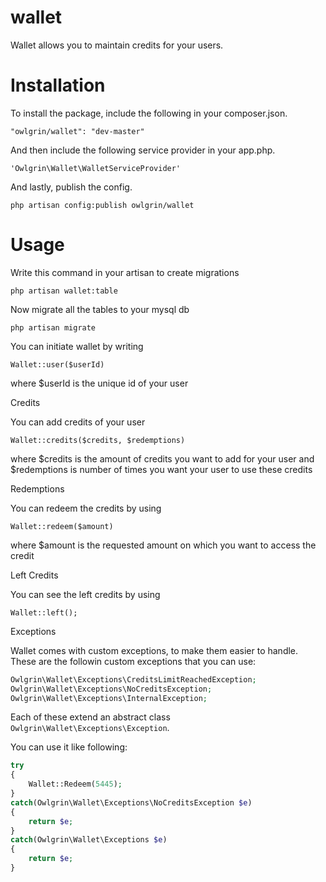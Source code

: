 wallet
========
Wallet allows you to maintain credits for your users.

Installation
============
To install the package, include the following in your composer.json.
```
"owlgrin/wallet": "dev-master"
```

And then include the following service provider in your app.php.

```
'Owlgrin\Wallet\WalletServiceProvider'
```


And lastly, publish the config.
```
php artisan config:publish owlgrin/wallet
```

Usage
=====

Write this command in your artisan to create migrations

```
php artisan wallet:table
```

Now migrate all the tables to your mysql db

```
php artisan migrate
```


You can initiate wallet by writing

```
Wallet::user($userId)
```
where $userId is the unique id of your user

Credits

You can add credits of your user

```
Wallet::credits($credits, $redemptions)
```

where $credits is the amount of credits you want to add for your user
and $redemptions is number of times you want your user to use these credits


Redemptions

You can redeem the credits by using

```
Wallet::redeem($amount)
```

where $amount is the requested amount on which you want to access the credit

Left Credits

You can see the left credits by using

```
Wallet::left();
```

Exceptions


Wallet comes with custom exceptions, to make them easier to handle. These are the followin custom exceptions that you can use:

```php
Owlgrin\Wallet\Exceptions\CreditsLimitReachedException;
Owlgrin\Wallet\Exceptions\NoCreditsException;
Owlgrin\Wallet\Exceptions\InternalException;
```

Each of these extend an abstract class `Owlgrin\Wallet\Exceptions\Exception`.

You can use it like following:

```php
try
{
	Wallet::Redeem(5445);
}
catch(Owlgrin\Wallet\Exceptions\NoCreditsException $e)
{
	return $e;
}
catch(Owlgrin\Wallet\Exceptions $e)
{
	return $e;
}
```
